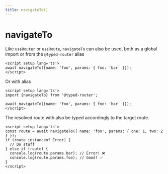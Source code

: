 ```yaml
---
title: navigateTo()
---
```


# navigateTo


Like `useRouter` or `useRoute`, `navigateTo` can also be used, both as a global import or from the `@typed-router` alias

```vue
<script setup lang='ts'>
await navigateTo({name: 'foo', params: { foo: 'bar' }});
</script>
```

Or with alias

```vue
<script setup lang='ts'>
import {navigateTo} from '@typed-router';

await navigateTo({name: 'foo', params: { foo: 'bar' }});
</script>
```

The resolved route with also be typed accordingly to the target route.


```vue
<script setup lang='ts'>
const route = await navigateTo({ name: 'foo', params: { one: 1, two: 2 } });
if (route instanceof Error) {
  // Do stuff
} else if (route) {
  console.log(route.params.bar); // Error! ❌
  console.log(route.params.foo); // Good! ✅
}
</script>
```